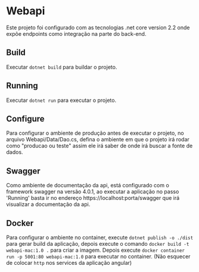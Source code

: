 # Webapi

Este projeto foi configurado com as tecnologias .net core version 2.2 onde expõe endpoints como integração na parte do back-end.

## Build

Executar `dotnet build` para buildar o projeto.

## Running

Executar `dotnet run` para executar o projeto. 

## Configure

Para configurar o ambiente de produção antes de executar o projeto, no arquivo Webapi/Data/Dao.cs, defina o ambiente em que o projeto irá rodar como "producao ou teste" assim ele irá saber de onde irá buscar a fonte de dados.

## Swagger 

Como ambiente de documentação da api, está configurado com o framework swagger na versão 4.0.1, ao executar a aplicação no passo 'Running' basta ir no endereço https://localhost:porta/swagger que irá visualizar a documentação da api.

## Docker

Para configurar o ambiente no container, execute `dotnet publish -o ./dist` para gerar build da aplicação, depois execute o comando `docker build -t webapi-mac:1.0 .` para criar a imagem. Depois execute `docker container run -p 5001:80 webapi-mac:1.0` para executar no container.
(Não esquecer de colocar `http` nos services da aplicação angular)